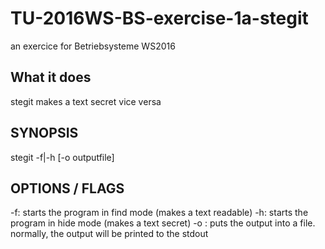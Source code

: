 # TU-2016WS-BS-exercise-1a-stegit
an exercice for Betriebsysteme WS2016 

## What it does
stegit makes a text secret vice versa

## SYNOPSIS
stegit -f|-h [-o outputfile]

## OPTIONS / FLAGS
-f: starts the program in find mode (makes a text readable)
-h: starts the program in hide mode (makes a text secret)
-o <outputfile>: puts the output into a file. normally, the output will be printed to the stdout
